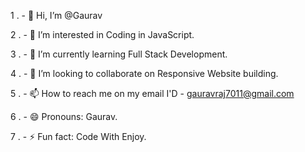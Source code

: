 1 . - 👋 Hi, I’m @Gaurav

2 . - 👀 I’m interested in Coding in JavaScript.

3 . - 🌱 I’m currently learning Full Stack Development.

4 . - 💞️ I’m looking to collaborate on Responsive Website building.

5 . - 📫 How to reach me on my email I'D - gauravraj7011@gmail.com

6 . - 😄 Pronouns: Gaurav.

7 . - ⚡ Fun fact: Code With Enjoy.